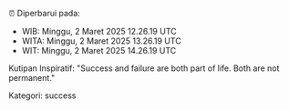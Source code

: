 ⏰ Diperbarui pada:
- WIB: Minggu, 2 Maret 2025 12.26.19 UTC
- WITA: Minggu, 2 Maret 2025 13.26.19 UTC
- WIT: Minggu, 2 Maret 2025 14.26.19 UTC

Kutipan Inspiratif:
"Success and failure are both part of life. Both are not permanent."


Kategori: success

